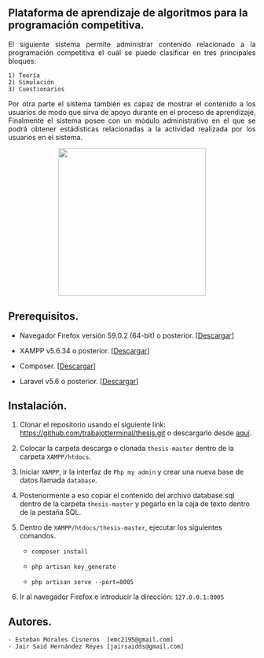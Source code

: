 ## Plataforma de aprendizaje de algoritmos para la programación competitiva.

<p align="justify">El siguiente sistema permite administrar contenido relacionado a la programación competitiva el cuál se puede clasificar en tres principales bloques:</p>
    
    1) Teoría
    2) Simulación
    3) Cuestionarios
    
<p align="justify">Por otra parte el sistema también es capaz de mostrar el contenido a los usuarios de modo que sirva de apoyo durante en el proceso de aprendizaje. Finalmente el sistema posee con un módulo administrativo en el que se podrá obtener estádisticas relacionadas a la actividad realizada por los usuarios en el sistema.</p>        
<p align="center"><img src="https://image.ibb.co/d6bJ4x/Screen_Shot_2018_04_07_at_6_58_21_PM.png" style="width:300px;height:300px;"></p>

## Prerequisitos.

- Navegador Firefox versión 59.0.2 (64-bit) o posterior. [<a href="https://www.mozilla.org/en-US/firefox/new/">Descargar</a>]

- XAMPP v5.6.34 o posterior. [<a href="https://www.apachefriends.org/download.html">Descargar</a>]

- Composer. [<a href="https://getcomposer.org/download/">Descargar</a>]

- Laravel v5.6 o posterior. [<a href="https://laravel.com/docs/5.6/installation">Descargar</a>]
## Instalación.

1) Clonar el repositorio usando el siguiente link: https://github.com/trabajotterminal/thesis.git o descargarlo desde <a href="https://github.com/trabajotterminal/thesis/archive/master.zip">aquí</a>.

2) Colocar la carpeta descarga o clonada `thesis-master` dentro de la carpeta `XAMPP/htdocs`.

3) Iniciar `XAMPP`, ir la interfaz de `Php my admin` y crear una nueva base de datos llamada `database`.

4) Posteriormente a eso copiar el contenido del archivo database.sql dentro de la carpeta `thesis-master` y pegarlo en la caja de texto dentro de la pestaña SQL.

3) Dentro de `XAMPP/htdocs/thesis-master`, ejecutar los siguientes comandos.
    
    - `composer install`
    
    - `php artisan key_generate`
    
    - `php artisan serve --port=8005`
 
 4) Ir al navegador Firefox e introducir la dirección: `127.0.0.1:8005`  
    
      

## Autores.

    - Esteban Morales Cisneros  [emc2195@gmail.com]
    - Jair Said Hernández Reyes [jairsaidds@gmail.com]


